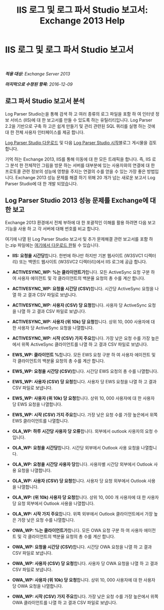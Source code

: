 ﻿---
title: 'IIS 로그 및 로그 파서 Studio 보고서: Exchange 2013 Help'
TOCTitle: IIS 로그 및 로그 파서 Studio 보고서
ms:assetid: 01fa67d4-dc02-4c5f-93af-6da7b97d282f
ms:mtpsurl: https://technet.microsoft.com/ko-kr/library/Dn904092(v=EXCHG.150)
ms:contentKeyID: 63910909
ms.date: 05/22/2018
mtps_version: v=EXCHG.150
ms.translationtype: MT
---

# IIS 로그 및 로그 파서 Studio 보고서

 

_<strong>적용 대상:</strong> Exchange Server 2013_

_<strong>마지막으로 수정된 항목:</strong> 2016-12-09_

## 로그 파서 Studio 보고서 분석

Log Parser Studio는을 통해 검색 하 고 여러 종류의 로그 파일을 포함 하 여 인터넷 정보 서비스 (IIS)에 대 한 보고서를 만들 수 있도록 하는 유틸리티입니다. Log Parser 2.2을 기반으로 구축 하 고은 쉽게 만들기 및 관리 관련된 SQL 쿼리를 실행 하는 것에 대 한 전체 사용자 인터페이스를 제공 합니다.

[Log Parser Studio 다운로드](https://go.microsoft.com/fwlink/p/?linkid=524244) 및 다음 [Log Parser Studio 시작](https://go.microsoft.com/fwlink/p/?linkid=524243)블로그 게시물을 검토 합니다.

기억 하는 Exchange 2013, IIS를 통해 이동에 대 한 모든 트래픽을 합니다. 즉, IIS 로그 분석 한 전체적인 그림을 방문 하는 서버를 대부분에 있는 사용자와의 연결에 대 한 프로토콜 관련 정보의 성능에 영향을 주지는 연결의 수를 얻을 수 있는 가장 좋은 방법입니다. Exchange 2013 성능 문제를 해결 하기 위해 20 개가 넘는 새로운 보고서 Log Parser Studio에 대 한 개발 되었습니다.

## Log Parser Studio 2013 성능 문제를 Exchange에 대 한 보고

Exchange 2013 환경에서 전체 부하에 대 한 포괄적인 이해를 활용 하려면 다음 보고 기능을 사용 하 고 각 서버에 대해 번호를 비교 합니다.

여기에 나열 된 Log Parser Studio 보고서 및 추가 문제해결 관련 보고서를 포함 하는.zip 파일에는 [여기에서 다운로드 한](https://go.microsoft.com/fwlink/p/?linkid=524245)될 수 있습니다.

  - <strong>IIS: 요청을 시간당</strong>합니다. 한번에 하나만 하지만 기본 웹사이트 (W3SVC1 디렉터리) 또는 백엔드 웹사이트 (W3SVC2 디렉터리)에서 IIS 로그에 공급 합니다.

  - <strong>ACTIVESYNC\_WP: %는 클라이언트가</strong>합니다. 모든 ActiveSync 요청 구분 하 여 사용자 에이전트 및 각 클라이언트의 백분율 요청의 총 수를 계산 합니다.

  - <strong>ACTIVESYNC\_WP: 요청을 시간당 (CSV)</strong>합니다. 시간당 ActiveSync 요청을 나열 하 고 결과 CSV 파일로 보냅니다.

  - <strong>ACTIVESYNC\_WP: 사용자 (CSV) 당 요청</strong>합니다. 사용자 당 ActiveSync 요청을 나열 하 고 결과 CSV 파일로 보냅니다.

  - <strong>ACTIVESYNC\_WP: 사용자 (위 10k) 당 요청</strong>합니다. 상위 10, 000 사용자에 대 한 사용자 당 ActiveSync 요청을 나열합니다.

  - <strong>ACTIVESYNC\_WP: 시작 (CSV) 가지 주요</strong>합니다. 가장 낮은 요청 수를 가장 높은에서 위쪽 ActiveSync 클라이언트를 나열 하 고 결과 CSV 파일로 보냅니다.

  - <strong>EWS\_WP: 클라이언트 %</strong>합니다. 모든 EWS 요청 구분 하 여 사용자 에이전트 및 각 클라이언트의 백분율 요청의 총 수를 계산 합니다.

  - <strong>EWS\_WP: 요청을 시간당 (CSV)</strong>합니다. 시간당 EWS 요청의 총 수를 나열합니다.

  - <strong>EWS\_WP: 사용자 (CSV) 당 요청</strong>합니다. 사용자 당 EWS 요청을 나열 하 고 결과 CSV 파일로 보냅니다.

  - <strong>EWS\_WP: 사용자 (위 10k) 당 요청</strong>합니다. 상위 10, 000 사용자에 대 한 사용자 당 EWS 요청을 나열합니다.

  - <strong>EWS\_WP: 시작 (CSV) 가지 주요</strong>합니다. 가장 낮은 요청 수를 가장 높은에서 위쪽 EWS 클라이언트를 나열합니다.

  - <strong>OLA\_WP: 하루 시간당 사용자 당 오류</strong>합니다. 외부에서 outlook 사용자의 요청 수입니다.

  - <strong>OLA\_WP: 요청을 시간당</strong>합니다. 시간당 외부에서 Outlook 사용 요청을 나열합니다.

  - <strong>OLA\_WP: 요청을 시간당 사용자 당</strong>합니다. 사용자별 시간당 외부에서 Outlook 사용 요청을 나열합니다.

  - <strong>OLA\_WP: 사용자 (CSV) 당 요청</strong>합니다. 사용자 당 요청 외부에서 Outlook 사용을 나열합니다.

  - <strong>OLA\_WP: (위 10k) 사용자 당 요청</strong>합니다. 상위 10, 000 개 사용자에 대 한 사용자 당 요청 외부에서 Outlook 사용을 나열합니다.

  - <strong>OLA\_WP: 시작 가지 주요</strong>합니다. 위쪽 외부에서 Outlook 클라이언트에서 가장 높은 가장 낮은 요청 수를 나열합니다.

  - <strong>OWA\_WP: %는 클라이언트가</strong>합니다. 모든 OWA 요청 구분 하 여 사용자 에이전트 및 각 클라이언트의 백분율 요청의 총 수를 계산 합니다.

  - <strong>OWA\_WP: 요청을 시간당 (CSV)</strong>합니다. 시간당 OWA 요청을 나열 하 고 결과 CSV 파일로 보냅니다.

  - <strong>OWA\_WP: 사용자 (CSV) 당 요청</strong>합니다. 사용자 당 OWA 요청을 나열 하 고 결과 CSV 파일로 보냅니다.

  - <strong>OWA\_WP: 사용자 (위 10k) 당 요청</strong>합니다. 상위 10, 000 사용자에 대 한 사용자 당 OWA 요청을 나열합니다.

  - <strong>OWA\_WP: 시작 (CSV) 가지 주요</strong>합니다. 가장 낮은 요청 수를 가장 높은에서 위쪽 OWA 클라이언트를 나열 하 고 결과 CSV 파일로 보냅니다.

